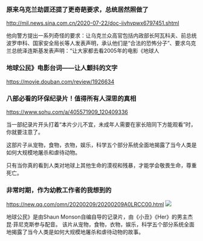 ### 原来乌克兰劫匪还提了更奇葩要求，总统居然照做了
http://mil.news.sina.com.cn/2020-07-22/doc-iivhvpwx6797451.shtml

他向警方提出一系列奇怪的要求：让乌克兰众高官包括内政部长阿瓦科夫、前总统波罗申科、国家安全局长等人发表声明，承认他们是“合法的恐怖分子”、要求乌克兰总统泽连斯基发表声明：“让大家都去看2005年的电影《地球人

### 地球公民》电影台词——让人颤抖的文字
https://movie.douban.com/review/1926634

### 八部必看的环保纪录片！值得所有人深思的真相
https://www.sohu.com/a/405571909_120409336

当一部纪录片开头打着“本片少儿不宜，未成年人需要在家长陪同下方能观看”时，你就要注意了。

这部片子从宠物，食物，衣物，娱乐，科学五个部分系统全面地揭露了当今人类是如何大规模地屠杀和虐待动物。

只有当你真的看到人类对地球上其他生命的漠视和残暴，才能学会敬畏生命，尊重死亡。

### 非常时期，作为幼教工作者的我想到的
https://new.qq.com/omn/20200209/20200209A0LRCC00.html
![](https://inews.gtimg.com/newsapp_bt/0/11306637707/)

地球公民》是由Shaun Monson自编自导的记录片，由《小丑》《Her》的男主杰昆·菲尼克斯参与配音。
该片从宠物，食物，衣物，娱乐，科学五个部分系统全面地揭露了当今人类是如何大规模地屠杀和虐待动物的故事。
